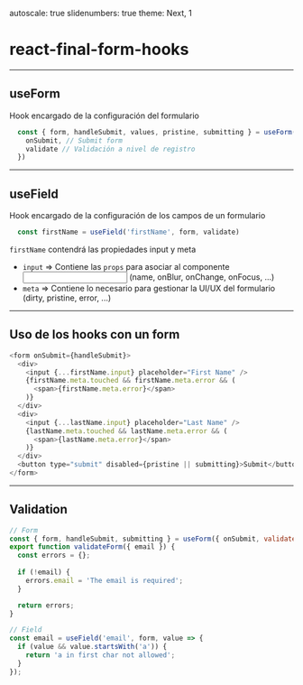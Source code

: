 autoscale: true
slidenumbers: true
theme: Next, 1

# react-final-form-hooks

---

## useForm

Hook encargado de la configuración del formulario

```javascript
  const { form, handleSubmit, values, pristine, submitting } = useForm({
    onSubmit, // Submit form
    validate // Validación a nivel de registro
  })
```

---

## useField

Hook encargado de la configuración de los campos de un formulario

```javascript
  const firstName = useField('firstName', form, validate)
```

`firstName` contendrá las propiedades input y meta
  - `input` => Contiene las `props` para asociar al componente <input /> (name, onBlur, onChange, onFocus, ...)
  - `meta` => Contiene lo necesario para gestionar la UI/UX del formulario (dirty, pristine, error, ...)

---

## Uso de los hooks con un form

```javascript
<form onSubmit={handleSubmit}>
  <div>
    <input {...firstName.input} placeholder="First Name" />
    {firstName.meta.touched && firstName.meta.error && (
      <span>{firstName.meta.error}</span>
    )}
  </div>
  <div>
    <input {...lastName.input} placeholder="Last Name" />
    {lastName.meta.touched && lastName.meta.error && (
      <span>{lastName.meta.error}</span>
    )}
  </div>
  <button type="submit" disabled={pristine || submitting}>Submit</button>
</form>
```

---

## Validation

```javascript
// Form
const { form, handleSubmit, submitting } = useForm({ onSubmit, validate: validateForm });
export function validateForm({ email }) {
  const errors = {};
  
  if (!email) {
    errors.email = 'The email is required';
  }

  return errors;
}

// Field
const email = useField('email', form, value => {
  if (value && value.startsWith('a')) {
    return 'a in first char not allowed';
  }
});
```





